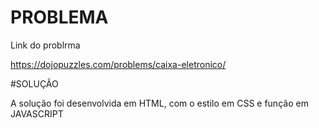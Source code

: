 #  PROBLEMA

Link do problrma

https://dojopuzzles.com/problems/caixa-eletronico/

#SOLUÇÃO

A solução foi desenvolvida em HTML, com o estilo em CSS  e função em JAVASCRIPT
